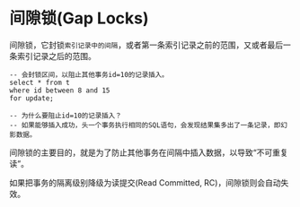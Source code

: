 # 间隙锁(Gap Locks)

间隙锁，它封锁`索引记录中的间隔`，或者第一条索引记录之前的范围，又或者最后一条索引记录之后的范围。

```
-- 会封锁区间，以阻止其他事务id=10的记录插入。
select * from t 
where id between 8 and 15 
for update;

-- 为什么要阻止id=10的记录插入？
-- 如果能够插入成功，头一个事务执行相同的SQL语句，会发现结果集多出了一条记录，即幻影数据。
```

间隙锁的主要目的，就是为了防止其他事务在间隔中插入数据，以导致“不可重复读”。

如果把事务的隔离级别降级为读提交(Read Committed, RC)，间隙锁则会自动失效。
